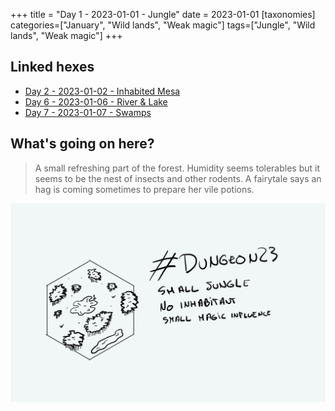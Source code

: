 +++
title = "Day 1 - 2023-01-01 - Jungle"
date = 2023-01-01
[taxonomies]
categories=["January", "Wild lands", "Weak magic"]
tags=["Jungle", "Wild lands", "Weak magic"]
+++

## Linked hexes

- [Day 2 - 2023-01-02 - Inhabited Mesa](../day-2)
- [Day 6 - 2023-01-06 - River & Lake](../day-6)
- [Day 7 - 2023-01-07 - Swamps](../day-7)

## What's going on here?
> A small refreshing part of the forest. Humidity seems tolerables but it seems to be the nest of insects and other rodents. A fairytale says an hag is coming sometimes to prepare her vile potions.

![day1](../day1.jpeg)
